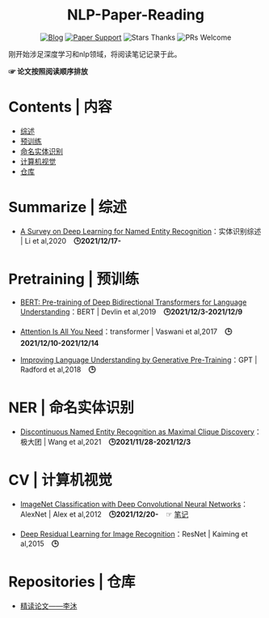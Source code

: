 <h1 align="center">NLP-Paper-Reading</h1>
<div align="center">

[![Blog](https://img.shields.io/badge/CSDN-@JunqingGong-blue.svg?style=social)](https://blog.csdn.net/m0_53322388?spm=1010.2135.3001.5421)
[![Paper Support](https://img.shields.io/badge/paper-repo-blue.svg?style=social)](https://github.com/Junqing-Gong/hello-world)
![Stars Thanks](https://img.shields.io/badge/Stars-thanks-brightgreen.svg?style=social&logo=trustpilot)
![PRs Welcome](https://img.shields.io/badge/PRs-welcome-brightgreen.svg?style=social&logo=appveyor)

</div>

刚开始涉足深度学习和nlp领域，将阅读笔记记录于此。

**☞ 论文按照阅读顺序排放**

# Contents | 内容
+ [综述](#summarize--综述)
+ [预训练](#pretraining--预训练)
+ [命名实体识别](#ner--命名实体识别)
+ [计算机视觉](#cv--计算机视觉)
+ [仓库](#repositories--仓库)


# Summarize | 综述
+ [A Survey on Deep Learning for Named Entity Recognition](https://ieeexplore.ieee.org/abstract/document/9039685)：实体识别综述 | Li et al,2020 &ensp; **:clock3:2021/12/17-**

# Pretraining | 预训练 
+ [BERT: Pre-training of Deep Bidirectional Transformers for Language Understanding](https://arxiv.org/abs/1810.04805)：BERT | Devlin et al,2019 &ensp; **:clock3:2021/12/3-2021/12/9**

+ [Attention Is All You Need](https://ieeexplore.ieee.org/abstract/document/9039685)：transformer | Vaswani et al,2017 &ensp; **:clock3:2021/12/10-2021/12/14**

+ [Improving Language Understanding by Generative Pre-Training](https://s3-us-west-2.amazonaws.com/openai-assets/research-covers/language-unsupervised/language_understanding_paper.pdf)：GPT | Radford et al,2018 &ensp; **:clock3:**

# NER | 命名实体识别
+ [Discontinuous Named Entity Recognition as Maximal Clique Discovery](https://arxiv.org/abs/2106.00218)：极大团 | Wang et al,2021  &ensp; **:clock3:2021/11/28-2021/12/3**

# CV | 计算机视觉
+ [ImageNet Classification with Deep Convolutional Neural Networks](https://papers.nips.cc/paper/2012/file/c399862d3b9d6b76c8436e924a68c45b-Paper.pdf)：AlexNet | Alex et al,2012  &ensp; **:clock3:2021/12/20-** &ensp; ☞ [笔记](./note/AlexNet.md)

+ [Deep Residual Learning for Image Recognition](https://arxiv.org/abs/1512.03385)：ResNet | Kaiming et al,2015  &ensp; **:clock3:**

# Repositories | 仓库
+ [精读论文——李沐](https://github.com/mli/paper-reading)

